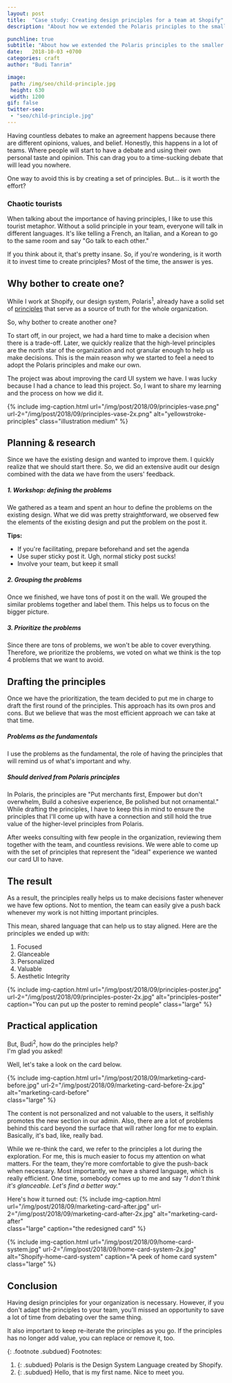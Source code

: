 ```yaml
---
layout: post
title:  "Case study: Creating design principles for a team at Shopify"
description: "About how we extended the Polaris principles to the smaller context in my project at Shopify."

punchline: true
subtitle: "About how we extended the Polaris principles to the smaller context in my project at Shopify."
date:   2018-10-03 +0700
categories: craft
author: "Budi Tanrim"

image:
 path: /img/seo/child-principle.jpg
 height: 630
 width: 1200
gif: false
twitter-seo: 
 - "seo/child-principle.jpg"
---
```


Having countless debates to make an agreement happens because there are different opinions, values, and belief. Honestly, this happens in a lot of teams. Where people will start to have a debate and using their own personal taste and opinion. This can drag you to a time-sucking debate that will lead you nowhere.

One way to avoid this is by creating a set of principles.
But... is it worth the effort?

### Chaotic tourists
When talking about the importance of having principles, I like to use this tourist metaphor. Without a solid principle in your team, everyone will talk in different languages. It's like telling a French, an Italian, and a Korean to go to the same room and say "Go talk to each other." 

If you think about it, that's pretty insane. So, if you're wondering, is it worth it to invest time to create principles? Most of the time, the answer is yes.

## Why bother to create one?
While I work at Shopify, our design system, Polaris<sup>1</sup>, already have a solid set of [principles][polaris-principles] that serve as a source of truth for the whole organization.

So, why bother to create another one?

To start off, in our project, we had a hard time to make a decision when there is a trade-off. Later, we quickly realize that the high-level principles are the north star of the organization and not granular enough to help us make decisions. This is the main reason why we started to feel a need to adopt the Polaris principles and make our own.

The project was about improving the card UI system we have. I was lucky because I had a chance to lead this project. So, I want to share my learning and the process on how we did it.

{% include img-caption.html 
url="/img/post/2018/09/principles-vase.png" 
url-2="/img/post/2018/09/principles-vase-2x.png" 
alt="yellowstroke-principles" 
class="illustration medium" %}

## Planning & research
Since we have the existing design and wanted to improve them. I quickly realize that we should start there. So, we did an extensive audit our design combined with the data we have from the users' feedback.

##### 1. Workshop: defining the problems
We gathered as a team and spent an hour to define the problems on the existing design. What we did was pretty straightforward, we observed few the elements of the existing design and put the problem on the post it.

**Tips:**
- If you're facilitating, prepare beforehand and set the agenda
- Use super sticky post it. Ugh, normal sticky post sucks!
- Involve your team, but keep it small

##### 2. Grouping the problems
Once we finished, we have tons of post it on the wall. We grouped the similar problems together and label them. This helps us to focus on the bigger picture.

##### 3. Prioritize the problems
Since there are tons of problems, we won't be able to cover everything. Therefore, we prioritize the problems, we voted on what we think is the top 4 problems that we want to avoid.

## Drafting the principles
Once we have the prioritization, the team decided to put me in charge to draft the first round of the principles. This approach has its own pros and cons. But we believe that was the most efficient approach we can take at that time.

##### Problems as the fundamentals
I use the problems as the fundamental, the role of having the principles that will remind us of what's important and why. 

##### Should derived from Polaris principles
In Polaris, the principles are "Put merchants first, Empower but don't overwhelm, Build a cohesive experience, Be polished but not ornamental." While drafting the principles, I have to keep this in mind to ensure the principles that I'll come up with have a connection and still hold the true value of the higher-level principles from Polaris.

After weeks consulting with few people in the organization, reviewing them together with the team, and countless revisions. We were able to come up with the set of principles that represent the "ideal" experience we wanted our card UI to have.


## The result
As a result, the principles really helps us to make decisions faster whenever we have few options. Not to mention, the team can easily give a push back whenever my work is not hitting important principles.

This mean, shared language that can help us to stay aligned. Here are the principles we ended up with:

1. Focused
2. Glanceable
3. Personalized
4. Valuable
5. Aesthetic Integrity

{% include img-caption.html 
url="/img/post/2018/09/principles-poster.jpg" 
url-2="/img/post/2018/09/principles-poster-2x.jpg" 
alt="principles-poster" 
caption="You can put up the poster to remind people" 
class="large" %}

## Practical application
But, Budi<sup>2</sup>, how do the principles help?  
I'm glad you asked!

Well, let's take a look on the card below.

{% include img-caption.html 
url="/img/post/2018/09/marketing-card-before.jpg" 
url-2="/img/post/2018/09/marketing-card-before-2x.jpg" 
alt="marketing-card-before"  
class="large" %}

The content is not personalized and not valuable to the users, it selfishly promotes the new section in our admin. Also, there are a lot of problems behind this card beyond the surface that will rather long for me to explain. Basically, it's bad, like, really bad.

While we re-think the card, we refer to the principles a lot during the exploration. For me, this is much easier to focus my attention on what matters. For the team, they're more comfortable to give the push-back when necessary. Most importantly, we have a shared language, which is really efficient. One time, somebody comes up to me and say _"I don't think it's glanceable. Let's find a better way."_  

Here's how it turned out:
{% include img-caption.html 
url="/img/post/2018/09/marketing-card-after.jpg" 
url-2="/img/post/2018/09/marketing-card-after-2x.jpg" 
alt="marketing-card-after"  
class="large"
caption="the redesigned card" %}

{% include img-caption.html 
url="/img/post/2018/09/home-card-system.jpg" 
url-2="/img/post/2018/09/home-card-system-2x.jpg" 
alt="Shopify-home-card-system" 
caption="A peek of home card system" 
class="large" %}

## Conclusion
Having design principles for your organization is necessary. However, if you don't adapt the principles to your team, you'll missed an opportunity to save a lot of time from debating over the same thing.

It also important to keep re-iterate the principles as you go. If the principles has no longer add value, you can replace or remove it, too.

{: .footnote .subdued}
Footnotes:
1. {: .subdued} Polaris is the Design System Language created by Shopify.
2. {: .subdued} Hello, that is my first name. Nice to meet you.

[julie]: https://medium.com/the-year-of-the-looking-glass/a-matter-of-principle-4f5e6ad076bb
[polaris-principles]: https://polaris.shopify.com/guides/principles